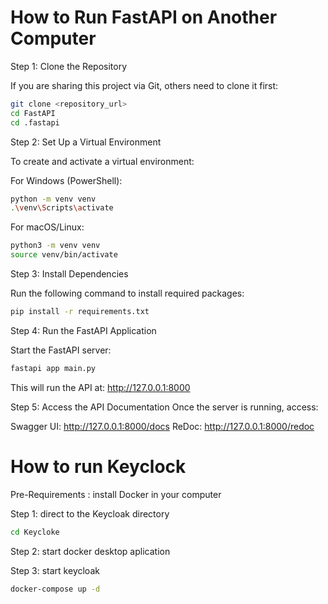 # How to Run FastAPI on Another Computer

Step 1: Clone the Repository

If you are sharing this project via Git, others need to clone it first:

```bash
git clone <repository_url>
cd FastAPI
cd .fastapi
```

Step 2: Set Up a Virtual Environment

To create and activate a virtual environment:

For Windows (PowerShell):
```bash
python -m venv venv
.\venv\Scripts\activate
```
For macOS/Linux:
```bash
python3 -m venv venv
source venv/bin/activate
```

Step 3: Install Dependencies

Run the following command to install required packages:
```bash
pip install -r requirements.txt
```

Step 4: Run the FastAPI Application

Start the FastAPI server:
```bash
fastapi app main.py 
```

This will run the API at: http://127.0.0.1:8000

Step 5: Access the API Documentation
Once the server is running, access:

Swagger UI: http://127.0.0.1:8000/docs
ReDoc: http://127.0.0.1:8000/redoc


# How to run Keyclock 

Pre-Requirements : install Docker in your computer

Step 1: direct to the Keycloak directory

```bash
cd Keycloke
```

Step 2: start docker desktop aplication


Step 3: start keycloak

```bash
docker-compose up -d
```